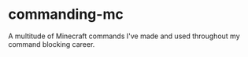 # commanding-mc
A multitude of Minecraft commands I've made and used throughout my command blocking career.
